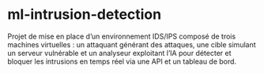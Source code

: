 # ml-intrusion-detection
Projet de mise en place d’un environnement IDS/IPS composé de trois machines virtuelles : un attaquant générant des attaques, une cible simulant un serveur vulnérable et un analyseur exploitant l’IA pour détecter et bloquer les intrusions en temps réel via une API et un tableau de bord.
